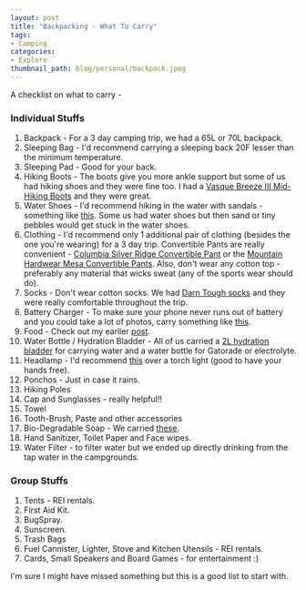 ```yaml
---
layout: post
title: "Backpacking - What To Carry"
tags:
- Camping
categories:
- Explore
thumbnail_path: blog/personal/backpack.jpeg
---
```


A checklist on what to carry - 

### Individual Stuffs

1. Backpack - For a 3 day camping trip, we had a 65L or 70L backpack.
2. Sleeping Bag - I'd recommend carrying a sleeping back 20F lesser than the minimum temperature.
3. Sleeping Pad - Good for your back.
4. Hiking Boots - The boots give you more ankle support but some of us had hiking shoes and they were fine too. I had a [Vasque Breeze III Mid-Hiking Boots](https://www.rei.com/product/109017/vasque-breeze-iii-mid-gtx-hiking-boots-mens) and they were great.
5. Water Shoes - I'd recommend hiking in the water with sandals - something like [this](http://www.columbia.com/techsun-vent-%7C-231-%7C-12-887921755291.html). Some us had water shoes but then sand or tiny pebbles would get stuck in the water shoes. 
6. Clothing - I'd recommend only 1 additional pair of clothing (besides the one you're wearing) for a 3 day trip. Convertible Pants are really convenient - [Columbia Silver Ridge Convertible Pant](http://www.columbia.com/silver-ridge-convertible-pant-%7C-160-%7C-32-886108139510.html) or the [Mountain Hardwear Mesa Convertible Pants](http://www.mountainhardwear.com/mens-mesa-convertible-ii-pant-1649001.html). Also, don't wear any cotton top - preferably any material that wicks sweat (any of the sports wear should do).
7. Socks - Don't wear cotton socks. We had [Darn Tough socks](https://darntough.com/collections/mens-hike-trek/products/coolmax-coolmax-micro-crew-cushion) and they were really comfortable throughout the trip.
8. Battery Charger - To make sure your phone never runs out of battery and you could take a lot of photos, carry something like [this](https://www.amazon.com/Anker-bar-Sized-Portable-High-Speed-Technology/dp/B00P7N0320).
9. Food - Check out my earlier [post](http://kaushik88.github.io/blog/2017/03/23/camping-food/).
10. Water Bottle / Hydration Bladder - All of us carried a [2L hydration bladder](https://www.amazon.com/dp/B006JYHFJA/ref=twister_B00P7MYS6I?_encoding=UTF8&psc=1) for carrying water and a water bottle for Gatorade or electrolyte.
11. Headlamp - I'd recommend [this](https://www.amazon.com/Headlamp-Headlight-Battery-Batteries-Included/dp/B005FEGYJC/) over a torch light (good to have your hands free).
12. Ponchos - Just in case it rains.
13. Hiking Poles
14. Cap and Sunglasses - really helpful!!
15. Towel
16. Tooth-Brush, Paste and other accessories
17. Bio-Degradable Soap - We carried [these](https://www.rei.com/product/862429/sea-to-summit-wilderness-wash-soap-3-fl-oz).
18. Hand Sanitizer, Toilet Paper and Face wipes.
19. Water Filter - to filter water but we ended up directly drinking from the tap water in the campgrounds.

### Group Stuffs

1. Tents - REI rentals.
2. First Aid Kit.
3. BugSpray.
4. Sunscreen.
5. Trash Bags
6. Fuel Cannister, Lighter, Stove and Kitchen Utensils - REI rentals.
7. Cards, Small Speakers and Board Games - for entertainment :)

I'm sure I might have missed something but this is a good list to start with.